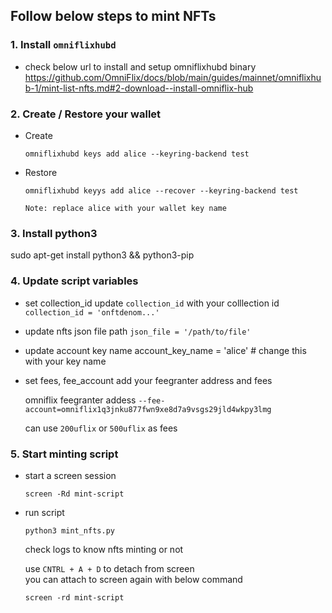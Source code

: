 ## Follow below steps to mint NFTs

### 1. Install `omniflixhubd` 
- check below url to install and setup omniflixhubd binary
    https://github.com/OmniFlix/docs/blob/main/guides/mainnet/omniflixhub-1/mint-list-nfts.md#2-download--install-omniflix-hub

### 2. Create / Restore your wallet 

- Create

     `omniflixhubd keys add alice --keyring-backend test`

- Restore

     `omniflixhubd keyys add alice --recover --keyring-backend test`
     
   `Note: replace alice with your wallet key name`

### 3. Install python3

   sudo apt-get install python3 && python3-pip

### 4. Update script variables 
    
   - set collection_id
      update `collection_id` with your colllection id
     `collection_id = 'onftdenom...'`
      
- update nfts json file path
     `json_file = '/path/to/file'`

- update account key name
      account_key_name = 'alice' # change this with your key name

- set fees, fee_account 
      add your feegranter address and fees
      
     omniflix feegranter addess 
     `--fee-account=omniflix1q3jnku877fwn9xe8d7a9vsgs29jld4wkpy3lmg`
     
     can use `200uflix` or `500uflix` as fees

### 5. Start minting script
- start a screen session
     
    `screen -Rd mint-script`

- run script
      
    `python3 mint_nfts.py`
      
    check logs to know nfts minting or not
 
    use `CNTRL + A + D` to detach from screen  
    you can attach to screen again with below command
     
     `screen -rd mint-script`



